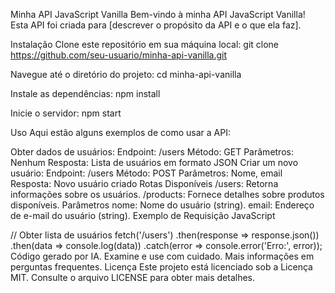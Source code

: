 Minha API JavaScript Vanilla
Bem-vindo à minha API JavaScript Vanilla! Esta API foi criada para [descrever o propósito da API e o que ela faz].

Instalação
Clone este repositório em sua máquina local:
git clone https://github.com/seu-usuario/minha-api-vanilla.git

Navegue até o diretório do projeto:
cd minha-api-vanilla

Instale as dependências:
npm install

Inicie o servidor:
npm start

Uso
Aqui estão alguns exemplos de como usar a API:

Obter dados de usuários:
Endpoint: /users
Método: GET
Parâmetros: Nenhum
Resposta: Lista de usuários em formato JSON
Criar um novo usuário:
Endpoint: /users
Método: POST
Parâmetros: Nome, email
Resposta: Novo usuário criado
Rotas Disponíveis
/users: Retorna informações sobre os usuários.
/products: Fornece detalhes sobre produtos disponíveis.
Parâmetros
nome: Nome do usuário (string).
email: Endereço de e-mail do usuário (string).
Exemplo de Requisição
JavaScript

// Obter lista de usuários
fetch('/users')
  .then(response => response.json())
  .then(data => console.log(data))
  .catch(error => console.error('Erro:', error));
Código gerado por IA. Examine e use com cuidado. Mais informações em perguntas frequentes.
Licença
Este projeto está licenciado sob a Licença MIT. Consulte o arquivo LICENSE para obter mais detalhes.
